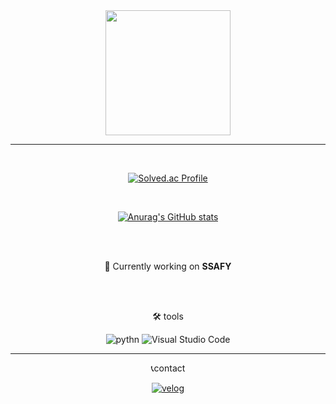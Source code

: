 <div align = "center">

<img src = "https://static.wikia.nocookie.net/pokemon/images/0/03/%EB%B8%94%EB%9E%98%ED%82%A4_%EA%B3%B5%EC%8B%9D_%EC%9D%BC%EB%9F%AC%EC%8A%A4%ED%8A%B8.png/revision/latest?cb=20170406075816&path-prefix=ko" width = "200" height = "200">

---
<br>

[![Solved.ac Profile](http://mazassumnida.wtf/api/v2/generate_badge?boj=3saucer)](https://solved.ac/3meung2@naver.com/)

<br>

[![Anurag's GitHub stats](https://github-readme-stats.vercel.app/api?username=3saucer&show_icons=true&theme=tokyonight)](https://github.com/anuraghazra/github-readme-stats)


<br><br>

  
🏫 Currently working on **SSAFY** 

<br>
<br>

🛠️ tools
  
![pythn](https://img.shields.io/badge/python-3776AB.svg?&style=for-the-badge&logo=python&logoColor=white)
![Visual Studio Code](https://img.shields.io/badge/Visual%20Studio%20Code-007ACC.svg?&style=for-the-badge&logo=Visual%20Studio%20Code&logoColor=white)

---

📞contact

[![velog](https://img.shields.io/badge/velog-2AA5DC.svg?&style=for-the-badge&logo=velog&logoColor=white
)](https://velog.io/@saucer)

</div>
